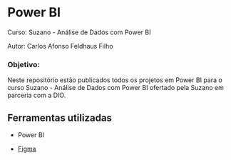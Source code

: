 # Power BI

Curso: Suzano - Análise de Dados com Power BI

Autor: Carlos Afonso Feldhaus Filho

### Objetivo:

Neste repositório estão publicados todos os projetos em Power BI para o curso Suzano - Análise de Dados com Power BI ofertado pela Suzano em parceria com a DIO.

## Ferramentas utilizadas

- Power BI
  
- [Figma](https://www.figma.com)
  

